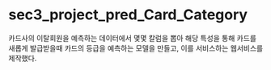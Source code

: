 # sec3_project_pred_Card_Category
카드사의 이탈회원을 예측하는 데이터에서 몇몇 칼럼을 뽑아 해당 특성을 통해 카드를 새롭게 발급받을때 카드의 등급을 예측하는 모델을 만들고, 이를 서비스하는 웹서비스를 제작했다.

